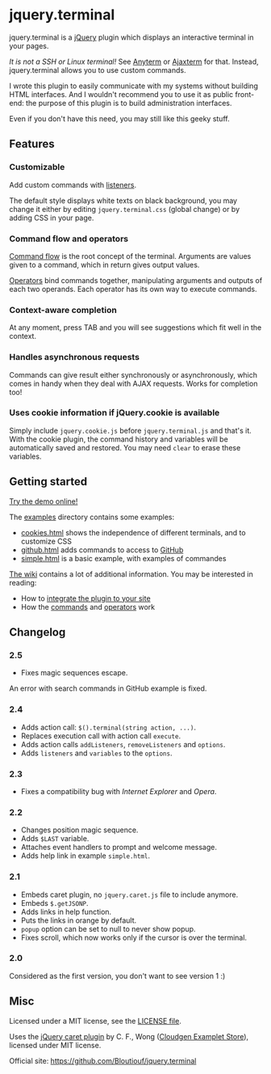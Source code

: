 jquery.terminal
===============

jquery.terminal is a [jQuery](http://jquery.com/) plugin which displays an interactive terminal in your pages.

*It is not a SSH or Linux terminal!* See [Anyterm](http://anyterm.org/) or [Ajaxterm](https://github.com/antonylesuisse/qweb) for that. Instead, jquery.terminal allows you to use custom commands.

I wrote this plugin to easily communicate with my systems without building HTML interfaces. And I wouldn't recommend you to use it as public front-end: the purpose of this plugin is to build administration interfaces.

Even if you don't have this need, you may still like this geeky stuff.

Features
--------

### Customizable

Add custom commands with [listeners](https://github.com/Bloutiouf/jquery.terminal/wiki/Listeners).

The default style displays white texts on black background, you may change it either by editing `jquery.terminal.css` (global change) or by adding CSS in your page. 

### Command flow and operators

[Command flow](https://github.com/Bloutiouf/jquery.terminal/wiki/Command-flow) is the root concept of the terminal. Arguments are values given to a command, which in return gives output values.

[Operators](https://github.com/Bloutiouf/jquery.terminal/wiki/Operators) bind commands together, manipulating arguments and outputs of each two operands. Each operator has its own way to execute commands.

### Context-aware completion

At any moment, press TAB and you will see suggestions which fit well in the context.

### Handles asynchronous requests

Commands can give result either synchronously or asynchronously, which comes in handy when they deal with AJAX requests. Works for completion too!

### Uses cookie information if jQuery.cookie is available

Simply include `jquery.cookie.js` before `jquery.terminal.js` and that's it. With the cookie plugin, the command history and variables will be automatically saved and restored. You may need `clear` to erase these variables.

Getting started
---------------

[Try the demo online!](http://bloutiouf.github.com/jquery.terminal)

The [examples](https://github.com/Bloutiouf/jquery.terminal/blob/master/examples) directory contains some examples:

* [cookies.html](https://github.com/Bloutiouf/jquery.terminal/blob/master/examples/cookies.html) shows the independence of different terminals, and to customize CSS
* [github.html](https://github.com/Bloutiouf/jquery.terminal/blob/master/examples/github.html) adds commands to access to [GitHub](https://github.com/)
* [simple.html](https://github.com/Bloutiouf/jquery.terminal/blob/master/examples/simple.html) is a basic example, with examples of commandes

[The wiki](https://github.com/Bloutiouf/jquery.terminal/wiki) contains a lot of additional information. You may be interested in reading:

* How to [integrate the plugin to your site](https://github.com/Bloutiouf/jquery.terminal/wiki/Usage)
* How the [commands](https://github.com/Bloutiouf/jquery.terminal/wiki/Command-flow) and [operators](https://github.com/Bloutiouf/jquery.terminal/wiki/Operators) work

Changelog
---------

### 2.5

* Fixes magic sequences escape.

An error with search commands in GitHub example is fixed.

### 2.4

* Adds action call: `$().terminal(string action, ...)`.
* Replaces execution call with action call `execute`.
* Adds action calls `addListeners`, `removeListeners` and `options`.
* Adds `listeners` and `variables` to the `options`.

### 2.3

* Fixes a compatibility bug with *Internet Explorer* and *Opera*.

### 2.2

* Changes position magic sequence.
* Adds `$LAST` variable.
* Attaches event handlers to prompt and welcome message.
* Adds help link in example `simple.html`.

### 2.1

* Embeds caret plugin, no `jquery.caret.js` file to include anymore.
* Embeds `$.getJSONP`.
* Adds links in help function.
* Puts the links in orange by default.
* `popup` option can be set to null to never show popup.
* Fixes scroll, which now works only if the cursor is over the terminal.

### 2.0

Considered as the first version, you don't want to see version 1 :)

Misc
----

Licensed under a MIT license, see the [LICENSE file](https://github.com/Bloutiouf/jquery.terminal/blob/master/LICENSE).

Uses the [jQuery caret plugin](http://code.google.com/p/jcaret/) by C. F., Wong ([Cloudgen Examplet Store](http://cloudgen.w0ng.hk)), licensed under MIT license.

Official site: https://github.com/Bloutiouf/jquery.terminal
